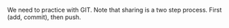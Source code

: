 We need to practice with GIT.
Note that sharing is a two step process.
First (add, commit), then push.
